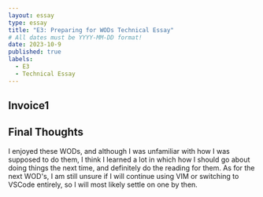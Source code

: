 ```yaml
---
layout: essay
type: essay
title: "E3: Preparing for WODs Technical Essay"
# All dates must be YYYY-MM-DD format!
date: 2023-10-9 
published: true
labels:
  - E3
  - Technical Essay
---
```


## Invoice1

## Final Thoughts
I enjoyed these WODs, and although I was unfamiliar with how I was supposed to do them, I think I learned a lot in which how I should go about doing things the next time, and definitely do the reading for them. As for the next WOD's, I am still unsure if I will continue using VIM or switching to VSCode entirely, so I will most likely settle on one by then.

